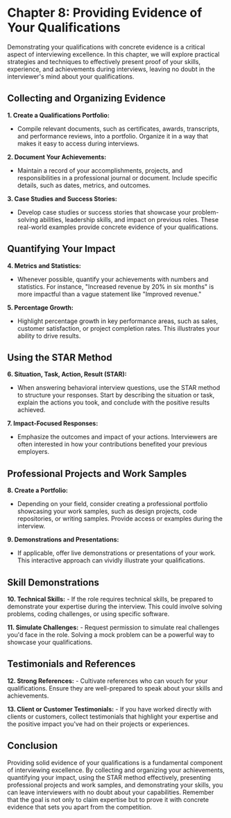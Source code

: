 Chapter 8: Providing Evidence of Your Qualifications
====================================================

Demonstrating your qualifications with concrete evidence is a critical aspect of interviewing excellence. In this chapter, we will explore practical strategies and techniques to effectively present proof of your skills, experience, and achievements during interviews, leaving no doubt in the interviewer's mind about your qualifications.

Collecting and Organizing Evidence
----------------------------------

**1. Create a Qualifications Portfolio:**

* Compile relevant documents, such as certificates, awards, transcripts, and performance reviews, into a portfolio. Organize it in a way that makes it easy to access during interviews.

**2. Document Your Achievements:**

* Maintain a record of your accomplishments, projects, and responsibilities in a professional journal or document. Include specific details, such as dates, metrics, and outcomes.

**3. Case Studies and Success Stories:**

* Develop case studies or success stories that showcase your problem-solving abilities, leadership skills, and impact on previous roles. These real-world examples provide concrete evidence of your qualifications.

Quantifying Your Impact
-----------------------

**4. Metrics and Statistics:**

* Whenever possible, quantify your achievements with numbers and statistics. For instance, "Increased revenue by 20% in six months" is more impactful than a vague statement like "Improved revenue."

**5. Percentage Growth:**

* Highlight percentage growth in key performance areas, such as sales, customer satisfaction, or project completion rates. This illustrates your ability to drive results.

Using the STAR Method
---------------------

**6. Situation, Task, Action, Result (STAR):**

* When answering behavioral interview questions, use the STAR method to structure your responses. Start by describing the situation or task, explain the actions you took, and conclude with the positive results achieved.

**7. Impact-Focused Responses:**

* Emphasize the outcomes and impact of your actions. Interviewers are often interested in how your contributions benefited your previous employers.

Professional Projects and Work Samples
--------------------------------------

**8. Create a Portfolio:**

* Depending on your field, consider creating a professional portfolio showcasing your work samples, such as design projects, code repositories, or writing samples. Provide access or examples during the interview.

**9. Demonstrations and Presentations:**

* If applicable, offer live demonstrations or presentations of your work. This interactive approach can vividly illustrate your qualifications.

Skill Demonstrations
--------------------

**10. Technical Skills:** - If the role requires technical skills, be prepared to demonstrate your expertise during the interview. This could involve solving problems, coding challenges, or using specific software.

**11. Simulate Challenges:** - Request permission to simulate real challenges you'd face in the role. Solving a mock problem can be a powerful way to showcase your qualifications.

Testimonials and References
---------------------------

**12. Strong References:** - Cultivate references who can vouch for your qualifications. Ensure they are well-prepared to speak about your skills and achievements.

**13. Client or Customer Testimonials:** - If you have worked directly with clients or customers, collect testimonials that highlight your expertise and the positive impact you've had on their projects or experiences.

Conclusion
----------

Providing solid evidence of your qualifications is a fundamental component of interviewing excellence. By collecting and organizing your achievements, quantifying your impact, using the STAR method effectively, presenting professional projects and work samples, and demonstrating your skills, you can leave interviewers with no doubt about your capabilities. Remember that the goal is not only to claim expertise but to prove it with concrete evidence that sets you apart from the competition.
